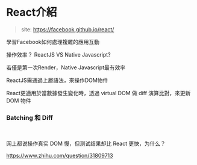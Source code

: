 # React介紹
>site: https://facebook.github.io/react/

學習Facebook如何處理複雜的應用互動

操作效率？ ReactJS VS Native Javascript?

若僅是第一次Render，Native Javascript最有效率

ReactJS需通過上層語法，來操作DOM物件

React更適用於當數據發生變化時，透過 virtual DOM 做 diff 演算比對，來更新 DOM 物件

### Batching 和 Diff

<br>


网上都说操作真实 DOM 慢，但测试结果却比 React 更快，为什么？

https://www.zhihu.com/question/31809713
